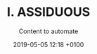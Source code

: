 ---
layout: post
title: "I. ASSIDUOUS"
subtitle: "Content to automate"
slug: i-assiduous
date: 2019-05-05 12:18 +0100
release: 2019-05-06 12:18 +0100
published: true
enable: true

video:
  videoID: a-JkdU3G_IY
  videoImg: assiduous.jpg

audio:
  trackID: assiduous
  trackFile: "I-ASSIDUOUS.mp3"
  trackImg: img.png
        
text: 
  textID: "I.ASSIDUOUS"
  textFile: 2019-04-14-assiduous.txt

notes:
  - note: "1"
    num: 1
    videoTS: 21
    audioTS: 11
    content: "Bbc.co.uk. (2018). Search - BBC R&D. [online] Available at&#58; https://www.bbc.co.uk/rd [Accessed 3 Oct. 2018]."

  - note: "2"
    num: 2
    videoTS: 23
    audioTS: 13
    content: "BBC News Labs. (2018). BBC News Labs. [online] Available at&#58 http://bbcnewslabs.co.uk/ [Accessed 3 Oct. 2018]."

  - note: "3"
    num: 3
    videoTS: 184
    audioTS: 120
    content: "Singh, A. (2018). Google has Released an Updated Version of its Open Source YouTube Dataset. [online] Analytics Vidhya. Available at&#58; https://www.analyticsvidhya.com/blog/2018/06/google-has-released-an-updated-version-of-its-open-source-youtube-dataset/ [Accessed 3 Oct. 2018]."
  
  - note: "4"
    num: 4
    videoTS: 209
    audioTS: 133
    content: "This experiment is run by the BBC R&D AI Production team&#58; Bbc.co.uk. (2018). AI in Production - BBC R&D. [online] Available at&#58; https://www.bbc.co.uk/rd/projects/ai-production [Accessed 3 Oct. 2018]."

  - note: "5"
    num: 5
    videoTS: 248
    audioTS: 150
    content: "Bbc.co.uk. (2018). Compositing and Mixing Video in the Browser - BBC R&D. [online] Available at&#58; https://www.bbc.co.uk/rd/blog/2017-07-compositing-mixing-video-browser [Accessed 3 Oct. 2018]."

  - note: "Note 6"
    num: 6
    videoTS: 252.5
    audioTS: 153.5
    content: "Bbc.co.uk. (2018). IP Studio: Lightweight Live - BBC R&D. [online] Available at&#58; https://www.bbc.co.uk/rd/projects/ip-studio-lightweight-live [Accessed 3 Oct. 2018]."

  - note: "Note 7"
    num: 7
    videoTS: 299.5
    audioTS: 187.5
    content: "Bbc.co.uk. (2018). Nearly Live Production - BBC R&D. [online] Available at&#58; https://www.bbc.co.uk/rd/projects/nearly-live-production [Accessed 3 Oct. 2018]."

  - note: "Note 8"
    num: 8
    videoTS: 342.5
    audioTS: 206.5
    content: "Cognitus-h2020.eu. (2018). COGNITUS. [online] Available at&#58; http://cognitus-h2020.eu/ [Accessed 3 Oct. 2018]."

  - note: "Note 9"
    num: 9
    videoTS: 385.5
    audioTS: 226
    content: "Bbc.co.uk. (2014). High Dynamic Range Television and Hybrid Log-Gamma - BBC R&D. [online] Available at&#58; https://www.bbc.co.uk/rd/projects/high-dynamic-range [Accessed 3 Oct. 2018]."

  - note: "Note 10"
    num: 10
    videoTS: 399
    audioTS: 239.5
    content: "Webdav.tuebingen.mpg.de. (2018). EnhanceNet Single Image Super-Resolution Through Automated Texture Synthesis. [online] Available at&#58; http://webdav.tuebingen.mpg.de/pixel/enhancenet/ [Accessed 3 Oct. 2018]."

  - note: "Note 11"
    num: 11
    videoTS: 408
    audioTS: 245
    content: "People.xiph.org. (2018). RNNoise: Learning Noise Suppression. [online] Available at&#58; https://people.xiph.org/~jm/demo/rnnoise/ [Accessed 3 Oct. 2018]."

---
